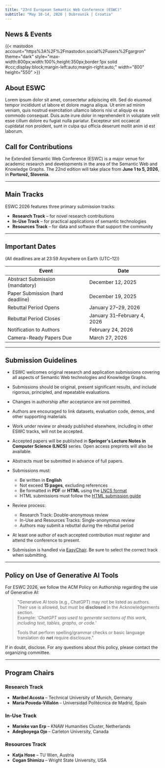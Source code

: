 ```yaml
---
title: "23rd European Semantic Web Conference (ESWC)"
subtitle: "May 10-14, 2026 | Dubrovnik | Croatia"
---
```


## News & Events

{{< mastodon account="https%3A%2F%2Fmastodon.social%2Fusers%2Fgargron" theme="dark" style="max-width:800px;width:100%;height:350px;border:1px solid #ccc;display:block;margin-left:auto;margin-right:auto;" width="800" height="550" >}}

## About ESWC
Lorem ipsum dolor sit amet, consectetur adipiscing elit. Sed do eiusmod tempor incididunt ut labore et dolore magna aliqua. Ut enim ad minim veniam, quis nostrud exercitation ullamco laboris nisi ut aliquip ex ea commodo consequat. Duis aute irure dolor in reprehenderit in voluptate velit esse cillum dolore eu fugiat nulla pariatur. Excepteur sint occaecat cupidatat non proident, sunt in culpa qui officia deserunt mollit anim id est laborum.

## Call for Contributions

he Extended Semantic Web Conference (ESWC) is a major venue for academic research and developments in the area of the Semantic Web and Knowledge Graphs. The 22nd edition will take place from **June 1 to 5, 2026**, in **Portorož, Slovenia**.

---

## Main Tracks

ESWC 2026 features three primary submission tracks:

- **Research Track** – for novel research contributions
- **In-Use Track** – for practical applications of semantic technologies
- **Resources Track** – for data and software that support the community

---

## Important Dates

(All deadlines are at 23:59 Anywhere on Earth (UTC–12))

| Event                          | Date                        |
|-------------------------------|-----------------------------|
| Abstract Submission (mandatory) | December 12, 2025           |
| Paper Submission (hard deadline) | December 19, 2025           |
| Rebuttal Period Opens           | January 27–29, 2026         |
| Rebuttal Period Closes          | January 31–February 4, 2026 |
| Notification to Authors         | February 24, 2026           |
| Camera-Ready Papers Due         | March 27, 2026              |

---

## Submission Guidelines

- ESWC welcomes original research and application submissions covering all aspects of Semantic Web technologies and Knowledge Graphs.
- Submissions should be original, present significant results, and include rigorous, principled, and repeatable evaluations.
- Changes in authorship after acceptance are not permitted.
- Authors are encouraged to link datasets, evaluation code, demos, and other supporting materials.
- Work under review or already published elsewhere, including in other ESWC tracks, will not be accepted.
- Accepted papers will be published in **Springer's Lecture Notes in Computer Science (LNCS)** series. Open access preprints will also be available.
- Abstracts must be submitted in advance of full papers.
- Submissions must:
    - Be written in **English**
    - Not exceed **15 pages**, excluding references
    - Be formatted in **PDF** or **HTML** using the [LNCS format](https://www.springer.com/gp/computer-science/lncs/conference-proceedings-guidelines)
    - HTML submissions must follow the [HTML submission guide](#)

- Review process:
    - Research Track: Double-anonymous review
    - In-Use and Resources Tracks: Single-anonymous review
    - Authors may submit a rebuttal during the rebuttal period

- At least one author of each accepted contribution must register and attend the conference to present.
- Submission is handled via [EasyChair](https://easychair.org/). Be sure to select the correct track when submitting.

---

## Policy on Use of Generative AI Tools

For ESWC 2026, we follow the ACM Policy on Authorship regarding the use of Generative AI:

> "Generative AI tools (e.g., ChatGPT) may not be listed as authors. Their use is allowed, but must be **disclosed** in the Acknowledgements section.  
> Example: *'ChatGPT was used to generate sections of this work, including text, tables, graphs, or code.'*
>
> Tools that perform spelling/grammar checks or basic language translation do **not** require disclosure."

If in doubt, disclose. For any questions about this policy, please contact the organizing committee.

---

## Program Chairs

### Research Track
- **Maribel Acosta** – Technical University of Munich, Germany
- **María Poveda-Villalón** – Universidad Politécnica de Madrid, Spain

### In-Use Track
- **Marieke van Erp** – KNAW Humanities Cluster, Netherlands
- **Adegboyega Ojo** – Carleton University, Canada

### Resources Track
- **Katja Hose** – TU Wien, Austria
- **Cogan Shimizu** – Wright State University, USA